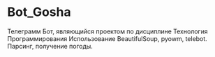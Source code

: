 # Bot_Gosha
Телеграмм Бот, являющийся проектом по дисциплине Технология Программирования
Использование BeautifulSoup, pyowm, telebot.
Парсинг, получение погоды.
